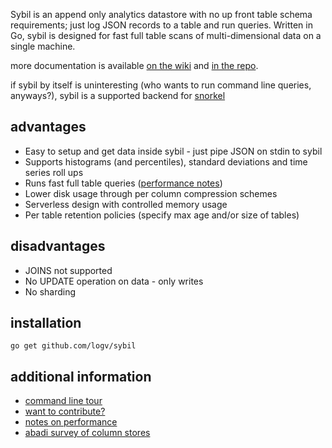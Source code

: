 Sybil is an append only analytics datastore with no up front table schema
requirements; just log JSON records to a table and run queries. Written in Go,
sybil is designed for fast full table scans of multi-dimensional data on a
single machine.

more documentation is available [on the wiki](http://github.com/logv/sybil/wiki)
and [in the repo](http://github.com/logv/sybil/blob/master/docs).

if sybil by itself is uninteresting (who wants to run command line queries,
anyways?), sybil is a supported backend for
[snorkel](http://github.com/logv/snorkel)

advantages
----------

  * Easy to setup and get data inside sybil - just pipe JSON on stdin to sybil
  * Supports histograms (and percentiles), standard deviations and time series roll ups
  * Runs fast full table queries ([performance notes](http://github.com/logv/sybil/wiki/Performance))
  * Lower disk usage through per column compression schemes
  * Serverless design with controlled memory usage
  * Per table retention policies (specify max age and/or size of tables)

disadvantages
-------------

  * JOINS not supported
  * No UPDATE operation on data - only writes
  * No sharding

installation
------------

    go get github.com/logv/sybil

additional information
----------------------

* [command line tour](http://github.com/logv/sybil/wiki/Quick-Overview)
* [want to contribute?](http://github.com/logv/sybil/wiki/Contributing)
* [notes on performance](http://github.com/logv/sybil/wiki/Performance)
* [abadi survey of column stores](http://db.csail.mit.edu/pubs/abadi-column-stores.pdf)
